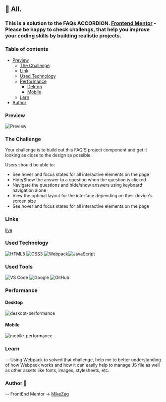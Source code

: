## 👋 All.
### This is a solution to the FAQs ACCORDION. [Frontend Mentor](https://www.frontendmentor.io) - Please be happy to check challengs, that help you improve your coding skills by building realistic projects. 

### Table of contents

- [Preview](#overview)
    - [The Challenge](#The-challenge)
    - [Link](#Links)
    - [Used Technology](#Used-Technology)
    - [Performance](##Performance)
        - [Dektop](###Desktop)
        - [Mobile](###Mobile)
    - [Lern](##Learn)
- [Author](#Author)

### Preview

![Preview](./src/assets/images/desktop-preview.svg)

### The Challenge

Your challenge is to build out this FAQ'S project component and get it looking as close to the design as possible.

Users should be able to:

- See hover and focus states for all interactive elements on the page
- Hide/Show the answer to a question when the question is clicked
- Navigate the questions and hide/show answers using keyboard navigation alone
- View the optimal layout for the interface depending on their device's screen size
- See hover and focus states for all interactive elements on the page

### Links

[live](https://mikezeg-faq-accordion.netlify.app/)

### Used Technology

![HTML5](https://img.shields.io/badge/html5-%23E34F26.svg?style=for-the-badge&logo=html5&logoColor=white) ![CSS3](https://img.shields.io/badge/css3-%231572B6.svg?style=for-the-badge&logo=css3&logoColor=white)
![Webpack](https://img.shields.io/badge/webpack-%238DD6F9.svg?style=for-the-badge&logo=webpack&logoColor=black)![JavaScript](https://img.shields.io/badge/javascript-%23323330.svg?style=for-the-badge&logo=javascript&logoColor=%23F7DF1E)

### Used Tools
![VS Code](https://img.shields.io/badge/VS%20Code-0078d7.svg?style=for-the-badge&logo=visual-studio-code&logoColor=white) ![Google](https://img.shields.io/badge/google-DA4437?style=for-the-badge&logo=google&logoColor=white) ![GitHub](https://img.shields.io/badge/github-%23121011.svg?style=for-the-badge&logo=github&logoColor=white)

### Performance

  #### Desktop
![deskopt-performance](./src/assets/images/desktop.png)

  #### Mobile
![mobile-performance](./src/assets/images/phone.png)

### Learn
-- Using Webpack to solved that challenge, help me to better understanding of how Webpack works and how it can easily help to manage JS file as well as other assets like fonts, images, stylesheets, etc. 

### Author 🚀
 -- FrontEnd Mentor -> [MikeZeg](https://www.frontendmentor.io/profile/MikeZeg)